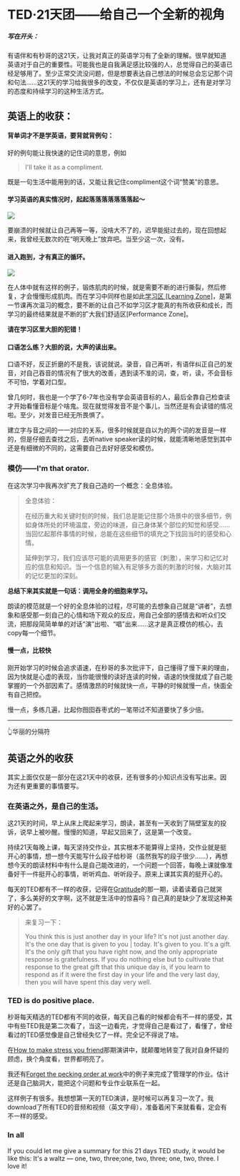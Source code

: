 # TED·21天团——给自己一个全新的视角

##### 写在开头：

有语伴和有秒哥的这21天，让我对真正的英语学习有了全新的理解。很早就知道英语对于自己的重要性。可能我也是自我满足感比较强的人，总觉得自己的英语已经足够用了。至少正常交流没问题，但是想要表达自己想法的时候总会忘记那个词和句法……这21天的学习给我很多的改变，不仅仅是英语的学习上，还有是对学习的态度和持续学习的这种生活方式。

## 英语上的收获：

#### 背单词才不是学英语，要背就背例句：

好的例句能让我快速的记住词的意思，例如

> I'll take it as a compliment.

既是一句生活中能用到的话，又能让我记住compliment这个词“赞美”的意思。

#### 学习英语的真实情况时，起起落落落落落落落起～

![](https://ws4.sinaimg.cn/large/006tNbRwgy1fft1kbr188j30jc0yfjt2.jpg)

要崩溃的时候就让自己再等一等，没啥大不了的，迟早能挺过去的，现在回想起来，我曾经无数次的在“明天晚上”放弃吧。当至少这一次，没有。

#### 进入跑到，才有真正的循环。

![](https://ws1.sinaimg.cn/large/006tNbRwgy1fft1td7oc4j30rk0lkgnw.jpg)

在人体中就有这样的例子，锻炼肌肉的时候，就是需要不断的进行撕裂，然后修复，才会慢慢形成肌肉。而在学习中同样也是如此[学习区  [Learning Zone]](https://www.ted.com/talks/eduardo_briceno_how_to_get_better_at_the_things_you_care_about?language=en)，是第一节课再次温习的概念，要不断的让自己不如学习区才能真的有所收获和成长，而学习的最终结果就是不断的扩大我们舒适区[Performance Zone]。

**请在学习区里大胆的犯错！**

#### 口语怎么练？大胆的说，大声的读出来。

口语不好，反正折磨的不是我，该说就说。录音，自己再听，有语伴纠正自己的发音，对自己吞音的情况有了很大的改善，遇到读不准的词，查，听，读，不会音标不可怕，学着对口型。

曾几何时，我也是一个学了6-7年也没有学会英语音标的人，最后全靠自己检查读才开始看懂音标是个啥鬼。现在就觉得发音不是个事儿，当然还是有会读错的情况啦。至少，对发音已经无所畏惧了。

建立字与音之间的一一对应的关系，很多时候就是自以为的两个词的发音是一样的，但是仔细去查找之后，去听native speaker读的时候，就能清晰地感觉到其中还是有细微的不同的，这需要自己去好好感受和模仿。

### 模仿——I'm that orator.

在这次学习中我再次扩充了我自己造的一个概念：全息体验。

> 全息体验：
>
> 在经历重大和关键时刻的时候，我们总是能记住那个场景中的很多细节，例如身体所处的环境温度，旁边的味道，自己身体某个部位的知觉和感受……当回忆起那件事情的时候，总能在这些细节的填充之下找回当时的感受和心情。
>
> 延伸到学习，我们应该尽可能的调用更多的感官（刺激），来学习和记忆对应的信息和知识。当一个信息的输入有足够多方面的刺激的时候，大脑对其的记忆更加的深刻。

**总结下来其实就是一句话：调用全身的细胞来学习。**

朗读的模范就是一个好的全息体验的过程，尽可能的去想象自己就是“讲者”，去想象和感受那一刻自己的心情和场下观众的反应，用自己全部的感情去和听众们交流，把那段简简单单的对话“演”出啦、“唱”出来……这才是真正模仿的核心，去copy每一个细节。

#### 慢一点，比较快

刚开始学习的时候会追求语速，在秒哥的多次批评下，自己懂得了慢下来的理由，因为快就是心虚的表现，当你能很慢的读好连读的时候，语速的快慢就成了自己能掌握的一个外部因素了。感情激昂的时候就快一点，平静的时候就慢一点，快面全有自己把控。

慢一点，多练几遍，比起你囫囵吞枣式的一笔带过不知道要快了多少倍。

---

👆华丽的分隔符

## 英语之外的收获

其实上面仅仅是一部分在这21天中的收获，还有很多的小知识点没有写出来。因为还有更重要的事情要写。

### 在英语之外，是自己的生活。

这21天的时间，早上从床上爬起来学习，朗读，甚至有一天收到了隔壁室友的投诉，说早上被吵醒。慢慢的知道，早起又回来了，这是第一个改变。

持续21天每晚上课，每天坚持交作业，其实根本不能算得上坚持，交作业就是挺开心的事情，想一想今天能写什么段子给秒哥（虽然我写的段子很少……），再想想今天的朗读材料中有什么是自己能改进的，一个问题一个回答，每晚上课就像准备好干一件挺开心的事情，听听鸡血、听听段子。原来上课其实真的挺开心的。

每天的TED都有不一样的收获，记得在[Gratitude](https://www.ted.com/talks/louie_schwartzberg_nature_beauty_gratitude)的那一期，读着读着自己就哭了，多么美好的文字啊，这不就是生活中的惊喜吗？自己真的是缺少了发现这种美好的心罢了。

> 来复习一下：
>
> You think this is just another day in your life? It's not just another day. It's the one day that is given to you | today. It's given to you. It's a gift. It's the only gift that you have right now, and the only appropriate response is gratefulness. If you do nothing else but to cultivate that response to the great gift that this unique day is, if you learn to respond as if it were the first day in your life and the very last day, then you will have spent this day very well.

### TED is do positive place.

秒哥每天精选的TED都有不同的收获，每天自己看的时候都会有不一样的感受，其中有些TED我是第二次看了，当这一边看完，才觉得自己是看过了，看懂了，曾经看过的TED感觉像是自己曾经失忆了一样。完全记不得说了啥。

在[How to make stress you friend](https://www.ted.com/talks/kelly_mcgonigal_how_to_make_stress_your_friend)那期演讲中，就颠覆地转变了我对自身怀疑的顾虑，换个角度看，世界都明亮了。

我还有[Forget the pecking order at work](https://www.ted.com/talks/margaret_heffernan_why_it_s_time_to_forget_the_pecking_order_at_work)中的例子来完成了管理学的作业。估计还是自己脑洞大，能把这个问题和专业作业联系在一起。

这样例子有很多。我想想第一天的TED演讲，是时候可以再复习一次了。我download了所有TED的音频和视频（英文字母），准备着闲下来就看看，定会有不一样的感受。

### In all

If you could let me give a summary for this 21 days TED study, it would be like this: It's a waltz — one, two, three;one, two, three; one, two, three. I love it! 